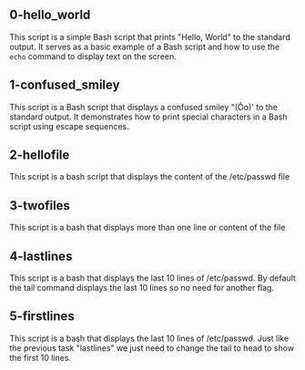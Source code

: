 ## 0-hello_world

This script is a simple Bash script that prints "Hello, World" to the standard output. It serves as a basic example of a Bash script and how to use the `echo` command to display text on the screen.

## 1-confused_smiley

This script is a Bash script that displays a confused smiley "(Ôo)' to the standard output. It demonstrates how to print special characters in a Bash script using escape sequences.

## 2-hellofile

This script is a bash script that displays the content of the /etc/passwd file

## 3-twofiles

This script is a bash that displays more than one line or content of the file

## 4-lastlines

This script is a bash that displays the last 10 lines of /etc/passwd. By default the tail command displays the last 10 lines so no need for another flag.

## 5-firstlines

This script is a bash that displays the last 10 lines of /etc/passwd. Just like the previous task "lastlines" we just need to change the tail to head to show the first 10 lines.
